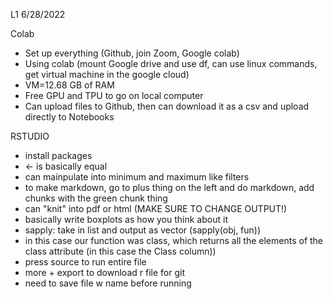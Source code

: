 L1 6/28/2022

Colab
- Set up everything (Github, join Zoom, Google colab)
- Using colab (mount Google drive and use df, can use linux commands, get virtual machine in the google cloud)
- VM=12.68 GB of RAM
- Free GPU and TPU to go on local computer
- Can upload files to Github, then can download it as a csv and upload directly to Notebooks

RSTUDIO
- install packages 
- <- is basically equal
- can mainpulate into minimum and maximum like filters
- to make markdown, go to plus thing on the left and do markdown, add chunks with the green chunk thing
- can "knit" into pdf or html (MAKE SURE TO CHANGE OUTPUT!)
- basically write boxplots as how you think about it
- sapply: take in list and output as vector (sapply(obj, fun))
- in this case our function was class, which returns all the elements of the class attribute (in this case the Class column))
- press source to run entire file
- more + export to download r file for git
- need to save file w name before running 
